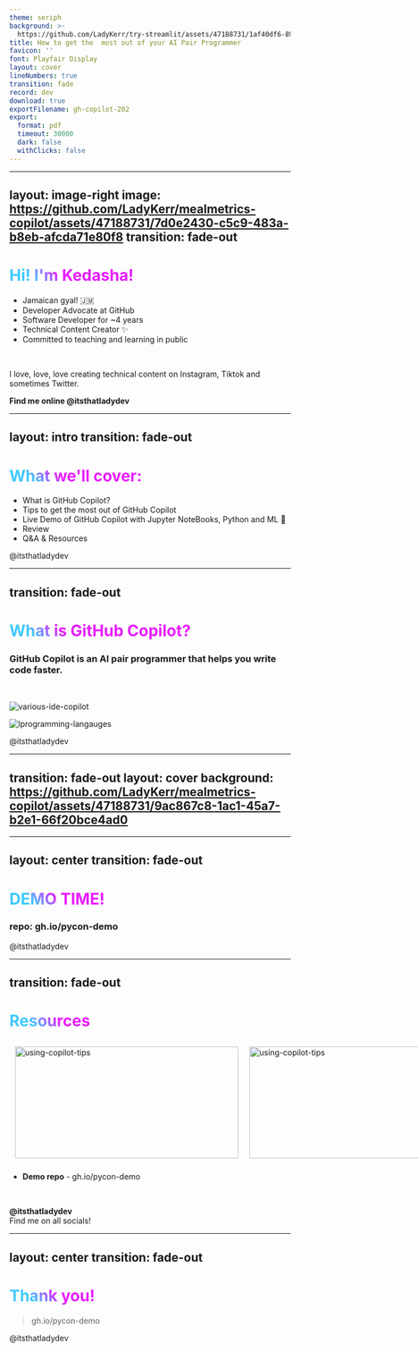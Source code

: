 ```yaml
---
theme: seriph
background: >-
  https://github.com/LadyKerr/try-streamlit/assets/47188731/1af40df6-89a8-41bd-b7e0-dfa48682e652
title: How to get the  most out of your AI Pair Programmer
favicon: ''
font: Playfair Display
layout: cover
lineNumbers: true
transition: fade
record: dev
download: true
exportFilename: gh-copilot-202
export:
  format: pdf
  timeout: 30000
  dark: false
  withClicks: false
---
```


<!--
Hello good morning! Thank you all for being here with me today to learn how to get the most ourt of GitHub Copilot.
-->

---
layout: image-right
image: https://github.com/LadyKerr/mealmetrics-copilot/assets/47188731/7d0e2430-c5c9-483a-b8eb-afcda71e80f8
transition: fade-out
---

# Hi! I'm Kedasha!

- Jamaican gyal! 🇯🇲 
- Developer Advocate at GitHub 
- Software Developer for ~4 years 
- Technical Content Creator ✨ 
- Committed to teaching and learning in public

<br>

I love, love, love creating technical content on Instagram, Tiktok and sometimes Twitter. 

**Find me online @itsthatladydev**

<style>
h1 {
  background-color: #E81CFF;
  background-image: linear-gradient(45deg, #40C9FF 10%, #E81CFF 20%);
  background-size: 100%;
  -webkit-background-clip: text;
  -moz-background-clip: text;
  -webkit-text-fill-color: transparent;
  -moz-text-fill-color: transparent;
}
</style>


<!--

Hello! I'm Kedasha Kerr and Im a Developer Advocate at GitHub. 

Im super excited to talk to you about GitHub Copilot and how to get the most out of this tool. We know the tool, we love the tool, but how do we make GitHub Copilot work for us more effectively?

Today, I'll be sharing some pragmatic ways to get the most out of GitHub Copilot during your day to day development.
-->


---
layout: intro
transition: fade-out
---

# What we'll cover:

- What is GitHub Copilot?
- Tips to get the most out of GitHub Copilot
- Live Demo of GitHub Copilot with Jupyter NoteBooks, Python and ML 🐍
- Review
- Q&A & Resources

<style>
h1 {
  background-color: #E81CFF;
  background-image: linear-gradient(45deg, #40C9FF 10%, #E81CFF 20%);
  background-size: 100%;
  -webkit-background-clip: text;
  -moz-background-clip: text;
  -webkit-text-fill-color: transparent;
  -moz-text-fill-color: transparent;
}
</style>

<div class="absolute left-30px bottom-30px">
@itsthatladydev
</div>

<!--
We'll take a brief look at what GitHub Copilot is, tips to get the most out of it, and then we'll do some live demos.

Let's jump right into it!
-->

---
transition: fade-out
---

# What is GitHub Copilot?

### GitHub Copilot is an AI pair programmer that helps you write code faster.

<br>

![various-ide-copilot](https://github.com/LadyKerr/mealmetrics-copilot/assets/47188731/e39af215-9314-4524-8c23-eb3e0b280308)

![lprogramming-langauges](https://github.com/LadyKerr/mealmetrics-copilot/assets/47188731/94e3f958-bb51-4b47-b698-f6da3a992483)


<style>
h1 {
  background-color: #40C9FF;
  background-image: linear-gradient(45deg, #40C9FF 10%, #E81CFF 20%);
  background-size: 100%;
  -webkit-background-clip: text;
  -moz-background-clip: text;
  -webkit-text-fill-color: transparent;
  -moz-text-fill-color: transparent;
}
</style>

<div class="absolute right-30px bottom-30px">
@itsthatladydev
</div>

<!--

But first, what is GitHub Copilot? :thinking:

Just in case you didn't know, GitHub Copilot is an AI pair programmer that helps you write code faster. It is designed to help with programming tasks and serves as your assistant while you're working in your IDE.

GitHub Copilot is comprised of a suite of products that goes beyond code completion.

Some of the tools that accompany GitHub Copilot includes a chat interface that you can use in your IDE, a command line tool via a GitHub CLI extension, GitHub Copilot for PRs, Copilot integrated into dotcom and many more. Today, we'll be looking at a few of the features that I've found to be most useful during my everyday development.

-->

---
transition: fade-out
layout: cover
background: https://github.com/LadyKerr/mealmetrics-copilot/assets/47188731/9ac867c8-1ac1-45a7-b2e1-66f20bce4ad0
---

<!--

So, how many of you are using GitHub Copilot today?

So, how can we help GitHub Copilot help us?
The best thing we can do is to provide as much context as possible.

If you understand Large Language Models ( LLMs), you will know that they are designed to make predictions based on the context provided. This means, the more contextually rich our input or prompt is, the better the prediction or output will be.

Here are 6 tips to ensure that you're giving the best context to GitHub Copilot:

**1 - Open Files**
Copilot looks at the current and open files in your editor to analyze the context and create appropriate suggestions.

GitHub Copilot looks at the current open files in your editor to analyze the context, create a prompt that gets sent to the server, and return an appropriate suggestion.

Having your files open provides copilot with context. When you have additional files open, it will help to inform the completion that is returned. Remember if a file is closed, copilot cannot see that file's content. So have a few files open in your IDE to give GitHub Copilot a bigger picture of your project.


**2 - Provide a Top-level Comment**
Just as you would give a brief, high level intro to a coworker, a top level comment in the file you're working in can help Copilot understand the overall context of the pieces you will be creating.

This gives gh copilot a goal on what to work on. It helps to guide copilot to give better completions.


**3 - Appropriate Includes and references**
It's best to manually set the includes or module references you need for your work.

Copilot can make suggestions, but you likely know best what dependencies you'll need to include.

This can also help let Copilot know what frameworks, libraries, and their versions you'd like it to use when crafting suggestions.


**4 - Meaningful names matter!**
The name of your variables and functions matter. If you have a function named `foo` or `bar`, gh copilot will not be able to give you a good completion because it isn't able to infer intent from the name.

Just as the function name `fetchData()` won't mean much to a coworker (or you after a few months), `fetchData()` won't mean much to copilot either.

A lack of good coding practices will show up when you start using GitHub Copilot.


**5 - Specific and well scoped function comments**
Commenting your code helps you to get very specific targeted completions.

A function name can only be so descriptive without being overly long so function comments can help fill in details that Copilot might need to know.

Remember: Single, Specific, Short comments helps copilot provide better context.


**6 - Provide Sample Code**
Providing sample code to Copilot will help it determine what you're looking for. This helps to ground the model and provide it with more context.

It also helps gh copilot generate suggestions that match the language and tasks you want to achieve.

This can be especially helpful to jump start Copilot to a newer library version when it defaults to providing older code suggestions.


**Remember - Trust but verify!**
Do not trust the completion blindly. Always verify the completion before accepting it.

Top tip: The better the input, the better the output.

-->

---
layout: center
transition: fade-out
---
# DEMO TIME!

### repo: gh.io/pycon-demo

<style>
h1 {
  background-color: #E81CFF;
  background-image: linear-gradient(45deg, #40C9FF 10%, #E81CFF 20%);
  background-size: 100%;
  -webkit-background-clip: text;
  -moz-background-clip: text;
  -webkit-text-fill-color: transparent;
  -moz-text-fill-color: transparent;
}
</style>

<div class="absolute left-30px bottom-30px">
@itsthatladydev
</div>

<!-- 

Demo notes

Building the API

So instead of using OPENAI api to get recommendations, 

<< open model file>>

I created a custom model that uses a perfume dataset from Kaggle to generate perfume recommendations for users.

I now want to take this model and build an API around it. I'll be using Flask to build the API.

<<open api file>>

You'll see I have a few imports already in the file and a simple hellp world route.

Let's ask Copilot to help us build out the recommendation route.

Ask: 

-->

---
transition: fade-out
---

# Resources


<div style="display: flex;">
  <div style="flex: 50%; padding: 10px;">
    <img src="https://github.com/LadyKerr/gh-copilot-talk/assets/47188731/cdea8189-2db9-4c51-9e67-281278312cf2" alt="using-copilot-tips" height="200" width="400">
  </div>
  <div style="flex: 50%; padding: 10px;">
    <img src="https://github.com/LadyKerr/gh-copilot-talk/assets/47188731/019dab54-13fe-4e79-8e13-a03dacf531e4" alt="using-copilot-tips" height="200" width="400">
  </div>
</div>

- **Demo repo** - gh.io/pycon-demo

<br>

**@itsthatladydev**
<br>
Find me on all socials!

<style>
h1 {
  background-color: #40C9FF;
  background-image: linear-gradient(45deg, #40C9FF 10%, #E81CFF 20%);
  background-size: 100%;
  -webkit-background-clip: text;
  -moz-background-clip: text;
  -webkit-text-fill-color: transparent;
  -moz-text-fill-color: transparent;
}
</style>

---
layout: center
transition: fade-out
---
# Thank you!

> gh.io/pycon-demo

<style>
h1 {
  background-color: #E81CFF;
  background-image: linear-gradient(45deg, #40C9FF 10%, #E81CFF 20%);
  background-size: 100%;
  -webkit-background-clip: text;
  -moz-background-clip: text;
  -webkit-text-fill-color: transparent;
  -moz-text-fill-color: transparent;
}
</style>

<div class="absolute left-30px bottom-30px">
@itsthatladydev
</div>